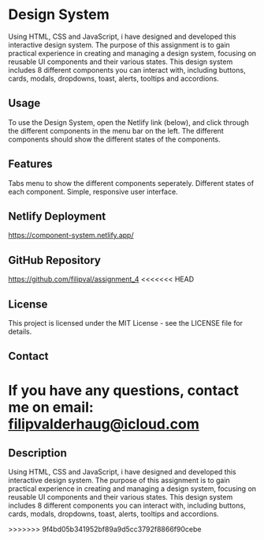 # Design System

Using HTML, CSS and JavaScript, i have designed and developed this interactive design system. The purpose of this assignment is to gain practical experience in creating and managing a design system, focusing on reusable UI components and their various states. This design system includes 8 different components you can interact with, including buttons, cards, modals, dropdowns, toast, alerts, tooltips and accordions.

## Usage

To use the Design System, open the Netlify link (below), and click through the different components in the menu bar on the left. The different components should show the different states of the components.

## Features

Tabs menu to show the different components seperately.
Different states of each component.
Simple, responsive user interface.

## Netlify Deployment

https://component-system.netlify.app/

## GitHub Repository

https://github.com/filipval/assignment_4
<<<<<<< HEAD

## License

This project is licensed under the MIT License - see the LICENSE file for details.

## Contact

If you have any questions, contact me on email: filipvalderhaug@icloud.com
=======
<h2>Description</h2>
<p>Using HTML, CSS and JavaScript, i have designed and developed this interactive design system. The purpose of this assignment is to gain practical experience in creating and
managing a design system, focusing on reusable UI components and their various states. This design system includes 8 different components you can interact with, including buttons, cards, modals, dropdowns, toast, alerts, tooltips and accordions.</p>
>>>>>>> 9f4bd05b341952bf89a9d5cc3792f8866f90cebe
